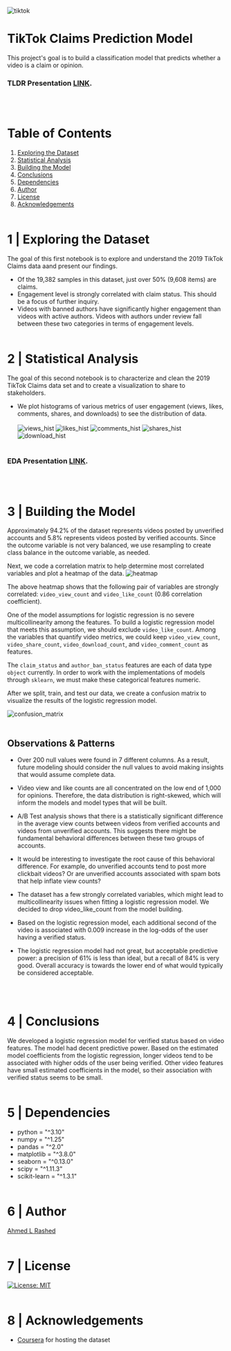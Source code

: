 ![tiktok](figs/tiktokclaims.jpg)
# TikTok Claims Prediction Model
This project's goal is to build a classification model that predicts whether a video is a claim or opinion.
### TLDR Presentation [LINK](https://docs.google.com/presentation/d/1M6YVY6SPIpz14d4j1wdiL_ziZN1wZVp9B1ZU7bfPz5Q/edit?usp=sharing).
</br></br>

# Table of Contents

1. [Exploring the Dataset](#1-|-Exploring-the-Dataset)
1. [Statistical Analysis](#2-|-statistical-analysis)
1. [Building the Model](#3-|-Building-the-Model)
1. [Conclusions](#4-|-conclusions)
1. [Dependencies](#5-|-dependencies)
1. [Author](#6-|-author)
1. [License](#7-|-license)
1. [Acknowledgements](#8-|-acknowledgements)
</br></br>

# 1 | Exploring the Dataset
The goal of this first notebook is to explore and understand the 2019 TikTok Claims data aand present our findings.

- Of the 19,382 samples in this dataset, just over 50% (9,608 items) are claims.
- Engagement level is strongly correlated with claim status. This should be a focus of further inquiry.
- Videos with banned authors have significantly higher engagement than videos with active authors. Videos with authors under review fall between these two categories in terms of engagement levels.</br></br>

# 2 | Statistical Analysis
The goal of this second notebook is to characterize and clean the 2019 TikTok Claims data set and to create a visualization to share to stakeholders.

- We plot histograms of various metrics of user engagement (views, likes, comments, shares, and downloads) to see the distribution of data.
</br></br>
![views_hist](figs/views_hist.jpg)
![likes_hist](figs/likes_hist.jpg)
![comments_hist](figs/comments_hist.jpg)
![shares_hist](figs/shares_hist.jpg)
![download_hist](figs/download_hist.jpg)
</br></br>

### EDA Presentation [LINK](https://docs.google.com/presentation/d/1M6YVY6SPIpz14d4j1wdiL_ziZN1wZVp9B1ZU7bfPz5Q/edit?usp=sharing).
</br></br>

# 3 | Building the Model
Approximately 94.2% of the dataset represents videos posted by unverified accounts and 5.8% represents videos posted by verified accounts. Since the outcome variable is not very balanced, we use resampling to create class balance in the outcome variable, as needed.

Next, we code a correlation matrix to help determine most correlated variables and plot a heatmap of the data.
![heatmap](figs/heatmap.jpg)

The above heatmap shows that the following pair of variables are strongly correlated: `video_view_count` and `video_like_count` (0.86 correlation coefficient).

One of the model assumptions for logistic regression is no severe multicollinearity among the features. To build a logistic regression model that meets this assumption, we should exclude `video_like_count`. Among the variables that quantify video metrics, we could keep `video_view_count`, `video_share_count`, `video_download_count`, and `video_comment_count` as features.

The `claim_status` and `author_ban_status` features are each of data type `object` currently. In order to work with the implementations of models through `sklearn`, we must make these categorical features numeric.

After we split, train, and test our data, we create a confusion matrix to visualize the results of the logistic regression model.

![confusion_matrix](figs/confusion_matrix.jpg)
</br></br>

## Observations & Patterns
- Over 200 null values were found in 7 different columns. As a result, future modeling should consider the null values to avoid making insights that would assume complete data.

- Video view and like counts are all concentrated on the low end of 1,000 for opinions. Therefore, the data distribution is right-skewed, which will inform the models and model types that will be built.

- A/B Test analysis shows that there is a statistically significant difference in the average view counts between videos from verified accounts and videos from unverified accounts. This suggests there might be fundamental behavioral differences between these two groups of accounts.

- It would be interesting to investigate the root cause of this behavioral difference. For example, do unverified accounts tend to post more clickbait videos? Or are unverified accounts associated with spam bots that help inflate view counts?

- The dataset has a few strongly correlated variables, which might lead to multicollinearity issues when fitting a logistic regression model. We decided to drop video_like_count from the model building.

- Based on the logistic regression model, each additional second of the video is associated with 0.009 increase in the log-odds of the user having a verified status.

- The logistic regression model had not great, but acceptable predictive power: a precision of 61% is less than ideal, but a recall of 84% is very good. Overall accuracy is towards the lower end of what would typically be considered acceptable.

</br></br>

# 4 | Conclusions

We developed a logistic regression model for verified status based on video features. The model had decent predictive power. Based on the estimated model coefficients from the logistic regression, longer videos tend to be associated with higher odds of the user being verified. Other video features have small estimated coefficients in the model, so their association with verified status seems to be small.
</br></br>

# 5 | Dependencies
* python = "^3.10"
* numpy = "^1.25"
* pandas = "^2.0"
* matplotlib = "^3.8.0"
* seaborn = "^0.13.0"
* scipy = "^1.11.3"
* scikit-learn = "^1.3.1"
</br></br>

# 6 | Author
[Ahmed L Rashed](https://ahmedlrashed.github.io)
</br></br>

# 7 | License
[![License: MIT](https://img.shields.io/badge/License-MIT-yellow.svg)](https://opensource.org/licenses/MIT)
</br></br>

# 8 | Acknowledgements
* [Coursera](https://www.coursera.org/) for hosting the dataset
